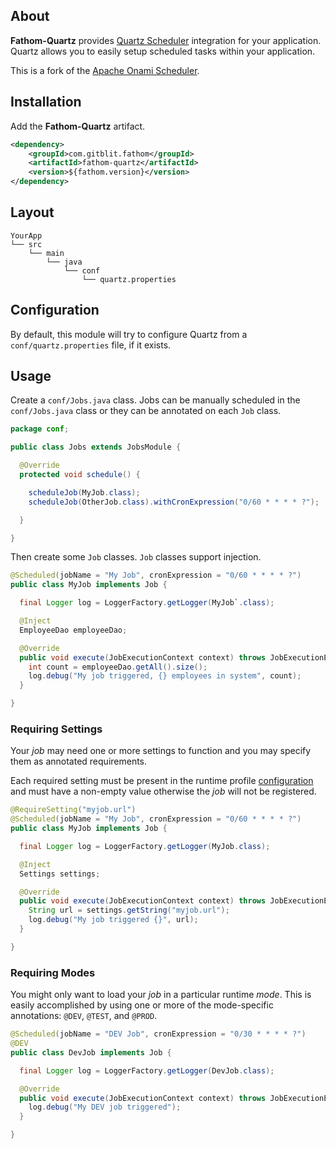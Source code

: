 ## About

**Fathom-Quartz** provides [Quartz Scheduler] integration for your application.  Quartz allows you to easily setup scheduled tasks within your application.

This is a fork of the [Apache Onami Scheduler](https://onami.apache.org/scheduler).

## Installation

Add the **Fathom-Quartz** artifact.

```xml
<dependency>
    <groupId>com.gitblit.fathom</groupId>
    <artifactId>fathom-quartz</artifactId>
    <version>${fathom.version}</version>
</dependency>
```

## Layout

```
YourApp
└── src
    └── main
        └── java
            └── conf
                └── quartz.properties
```

## Configuration

By default, this module will try to configure Quartz from a `conf/quartz.properties` file, if it exists.

## Usage

Create a `conf/Jobs.java` class.  Jobs can be manually scheduled in the `conf/Jobs.java` class or they can be annotated on each `Job` class.

```java
package conf;

public class Jobs extends JobsModule {

  @Override
  protected void schedule() {

    scheduleJob(MyJob.class);
    scheduleJob(OtherJob.class).withCronExpression("0/60 * * * * ?");

  }

}
```

Then create some `Job` classes.  `Job` classes support injection.

```java
@Scheduled(jobName = "My Job", cronExpression = "0/60 * * * * ?")
public class MyJob implements Job {

  final Logger log = LoggerFactory.getLogger(MyJob`.class);

  @Inject
  EmployeeDao employeeDao;

  @Override
  public void execute(JobExecutionContext context) throws JobExecutionException {
    int count = employeeDao.getAll().size();
    log.debug("My job triggered, {} employees in system", count);
  }

}
```

### Requiring Settings

Your *job* may need one or more settings to function and you may specify them as annotated requirements.

Each required setting must be present in the runtime profile [configuration](configuration.md) and must have a non-empty value otherwise the *job* will not be registered.

```java
@RequireSetting("myjob.url")
@Scheduled(jobName = "My Job", cronExpression = "0/60 * * * * ?")
public class MyJob implements Job {

  final Logger log = LoggerFactory.getLogger(MyJob.class);

  @Inject
  Settings settings;

  @Override
  public void execute(JobExecutionContext context) throws JobExecutionException {
    String url = settings.getString("myjob.url");
    log.debug("My job triggered {}", url);
  }

}
```

### Requiring Modes

You might only want to load your *job* in a particular runtime *mode*. This is easily accomplished by using one or more of the mode-specific annotations: `@DEV`, `@TEST`, and `@PROD`.

```java
@Scheduled(jobName = "DEV Job", cronExpression = "0/30 * * * * ?")
@DEV
public class DevJob implements Job {

  final Logger log = LoggerFactory.getLogger(DevJob.class);

  @Override
  public void execute(JobExecutionContext context) throws JobExecutionException {
    log.debug("My DEV job triggered");
  }

}
```

[Quartz Scheduler]: http://quartz-scheduler.org/documentation/quartz-2.2.x/quick-start
